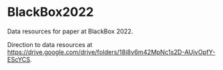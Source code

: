 # BlackBox2022
 Data resources for paper at BlackBox 2022.

Direction to data resources at https://drive.google.com/drive/folders/18i8v6m42MpNc1s2D-AUjvOpfY-EScYCS.
